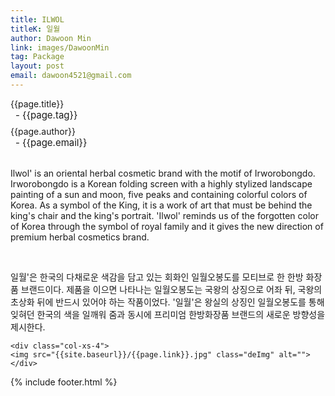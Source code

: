 ```yaml
---
title: ILWOL
titleK: 일월
author: Dawoon Min
link: images/DawoonMin
tag: Package
layout: post
email: dawoon4521@gmail.com
---	
```


<div class="container">

<div class="deDep">
{{page.title}}<br>
<p style="font-size:15px; margin:0px; padding:0px 0px 0px 8px; margin:0px 0px 8px 0px;">- {{page.tag}}</p>
{{page.author}}<br>
<p style="font-size:15px; margin:0px; padding:0px 0px 0px 8px;">- {{page.email}}</p>
</div>

<br>

<div class="det lato">



Ilwol' is an oriental herbal cosmetic brand with the motif of Irworobongdo. Irworobongdo is a Korean folding screen with a highly stylized landscape painting of a sun and moon, five peaks and containing colorful colors of Korea. As a symbol of the King, it is a work of art that must be behind the king's chair and the king's portrait. 'Ilwol' reminds us of the forgotten color of Korea through the symbol of royal family and it gives the new direction of premium herbal cosmetics brand.



</div>

<br>

<div class="noto">

일월'은 한국의 다채로운 색감을 담고 있는 회화인 일월오봉도를 모티브로 한 한방 화장품 브랜드이다. 제품을 이으면 나타나는 일월오봉도는 국왕의 상징으로 어좌 뒤, 국왕의 초상화 뒤에 반드시 있어야 하는 작품이었다. 
'일월'은 왕실의 상징인 일월오봉도를 통해 잊혀던 한국의 색을 일깨워 줌과 동시에 프리미엄 한방화장품 브랜드의 새로운 방향성을 제시한다.


</div>

<div class="row" class="imgcolor">
	
	<div class="col-xs-4">
	<img src="{{site.baseurl}}/{{page.link}}.jpg" class="deImg" alt=""></div>
	
</div>

	

</div> 

{% include footer.html %}